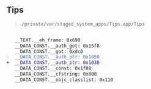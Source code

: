 ## Tips

> `/private/var/staged_system_apps/Tips.app/Tips`

```diff

   __TEXT.__eh_frame: 0x698
   __DATA_CONST.__auth_got: 0x15f8
   __DATA_CONST.__got: 0xdc0
-  __DATA_CONST.__auth_ptr: 0x1050
+  __DATA_CONST.__auth_ptr: 0x1030
   __DATA_CONST.__const: 0x1f88
   __DATA_CONST.__cfstring: 0x800
   __DATA_CONST.__objc_classlist: 0x110

```
